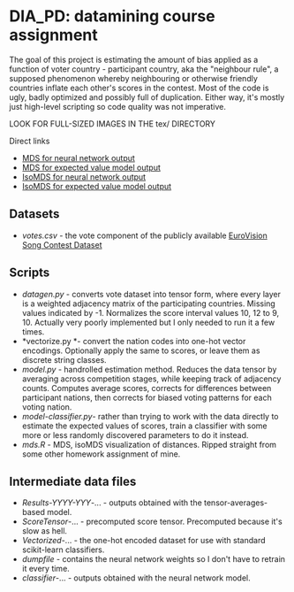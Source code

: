 # DIA_PD: datamining course assignment

The goal of this project is estimating the amount of bias applied as a function of voter country - participant country, aka the "neighbour rule", a supposed phenomenon whereby neighbouring or otherwise friendly countries inflate each other's scores in the contest. Most of the code is ugly, badly optimized and possibly full of duplication. Either way, it's mostly just high-level scripting so code quality was not imperative.

LOOK FOR FULL-SIZED IMAGES IN THE tex/ DIRECTORY

Direct links
* [MDS for neural network output](https://raw.githubusercontent.com/peteris-racinskis/DIA_PD/master/tex/mds-classifier.png)
* [MDS for expected value model output](https://raw.githubusercontent.com/peteris-racinskis/DIA_PD/master/tex/mds-model.png)
* [IsoMDS for neural network output](https://raw.githubusercontent.com/peteris-racinskis/DIA_PD/master/tex/iso-mds-classifier.png)
* [IsoMDS for expected value model output](https://raw.githubusercontent.com/peteris-racinskis/DIA_PD/master/tex/iso-mds-model.png)

## Datasets

* *votes.csv* - the vote component of the publicly available [EuroVision Song Contest Dataset](https://github.com/Spijkervet/eurovision-dataset)

## Scripts

* *datagen.py* - converts vote dataset into tensor form, where every layer is a weighted adjacency matrix of the participating countries. Missing values indicated by -1. Normalizes the score interval values 10, 12 to 9, 10. Actually very poorly implemented but I only needed to run it a few times.
* *vectorize.py *- convert the nation codes into one-hot vector encodings. Optionally apply the same to scores, or leave them as discrete string classes.
* *model.py* - handrolled estimation method. Reduces the data tensor by averaging across competition stages, while keeping track of adjacency counts. Computes average scores, corrects for differences between participant nations, then corrects for biased voting patterns for each voting nation.
* *model-classifier.py*- rather than trying to work with the data directly to estimate the expected values of scores, train a classifier with some more or less randomly discovered parameters to do it instead.
* *mds.R* - MDS, isoMDS visualization of distances. Ripped straight from some other homework assignment of mine.

## Intermediate data files

* *Results-YYYY-YYY*-... - outputs obtained with the tensor-averages-based model.
* *ScoreTensor*-... - precomputed score tensor. Precomputed because it's slow as hell.
* *Vectorized*-... - the one-hot encoded dataset for use with standard scikit-learn classifiers.
* *dumpfile* - contains the neural network weights so I don't have to retrain it every time.
* *classifier*-... - outputs obtained with the neural network model.
